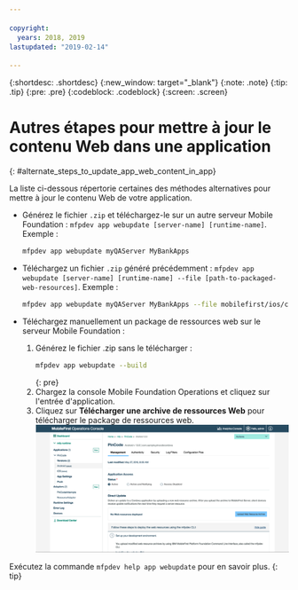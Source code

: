 ```yaml
---

copyright:
  years: 2018, 2019
lastupdated: "2019-02-14"

---
```


{:shortdesc: .shortdesc}
{:new_window: target="_blank"}
{:note: .note}
{:tip: .tip}
{:pre: .pre}
{:codeblock: .codeblock}
{:screen: .screen}

# Autres étapes pour mettre à jour le contenu Web dans une application
{: #alternate_steps_to_update_app_web_content_in_app}

La liste ci-dessous répertorie certaines des méthodes alternatives pour mettre à jour le contenu Web de votre application.

* Générez le fichier `.zip` et téléchargez-le sur un autre serveur Mobile Foundation : `mfpdev app webupdate [server-name] [runtime-name]`.
  Exemple :
  ```bash
  mfpdev app webupdate myQAServer MyBankApps
  ```

* Téléchargez un fichier `.zip` généré précédemment : `mfpdev app webupdate [server-name] [runtime-name] --file [path-to-packaged-web-resources]`.
  Exemple :
  ```bash
  mfpdev app webupdate myQAServer MyBankApps --file mobilefirst/ios/com.mfp.myBankApp-1.0.1.zip
  ```

* Téléchargez manuellement un package de ressources web sur le serveur Mobile Foundation :
  1. Générez le fichier .zip sans le télécharger :
      ```bash
      mfpdev app webupdate --build
      ```
      {: pre}
  2. Chargez la console Mobile Foundation Operations et cliquez sur l'entrée d'application.
  3. Cliquez sur **Télécharger une archive de ressources Web** pour télécharger le package de ressources web.    
      ![Téléchargement du fichier .zip de mise à jour directe depuis la console](images/upload-direct-update-package.png)

Exécutez la commande `mfpdev help app webupdate` pour en savoir plus.
{: tip}
